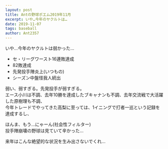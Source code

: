 ```yaml
---
layout: post
title: Antの野球ポエム2019年11月
excerpt: いや…今年のヤクルトは…
date: 2019-11-07
tags: baseball
author: Ant2357
---
```


いや…今年のヤクルトは弱かった…

* セ・リーグワースト16連敗達成
* 82敗達成
* 先発投手陣炎上(いつもの)
* シーズン中盤怪我人続出

弱い、弱すぎる。先発投手が弱すぎる。  
エース小川は不調、去年10勝を達成したブキャナンも不調、去年交流戦で大活躍した原樹理も不調、  
今年トレードでやってきた高梨に至っては、1イニングで打者一巡という記録を達成するし、

ほんま、もう…にゃーん(社会性フィルター)  
投手陣崩壊の野球は見ていて辛かった…

来年はこんな絶望的な状況を生み出さないでくれ…
